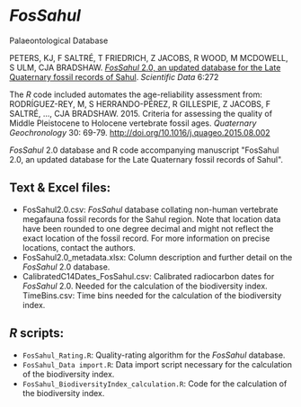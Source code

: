 # <em>FosSahul</em>
Palaeontological Database

PETERS, KJ, F SALTRÉ, T FRIEDRICH, Z JACOBS, R WOOD, M MCDOWELL, S ULM, CJA BRADSHAW. <a href="https://www.nature.com/articles/s41597-019-0267-3"><em>FosSahul</em> 2.0, an updated database for the Late Quaternary fossil records of Sahul</a>. <em>Scientific Data</em> 6:272

The <em>R</em> code included automates the age-reliability assessment from: RODRÍGUEZ-REY, M, S HERRANDO-PÉREZ, R GILLESPIE, Z JACOBS, F SALTRÉ, ..., CJA BRADSHAW. 2015. Criteria for assessing the quality of Middle Pleistocene to Holocene vertebrate fossil ages. <em>Quaternary Geochronology</em> 30: 69-79. http://doi.org/10.1016/j.quageo.2015.08.002


<em>FosSahul</em> 2.0 database and R code accompanying manuscript "FosSahul 2.0, an updated database for the Late Quaternary fossil records of Sahul".
 
## Text & Excel files:
 
- FosSahul2.0.csv: <em>FosSahul</em> database collating non-human vertebrate megafauna fossil records for the Sahul region. Note that location data have been rounded to one degree decimal and might not reflect the exact location of the fossil record. For more information on precise locations, contact the authors.
- FosSahul2.0_metadata.xlsx: Column description and further detail on the <em>FosSahul</em> 2.0 database.
- CalibratedC14Dates_FosSahul.csv: Calibrated radiocarbon dates for <em>FosSahul</em> 2.0. Needed for the calculation of the biodiversity index.
TimeBins.csv: Time bins needed for the calculation of the biodiversity index.
 
## <em>R</em> scripts:
 
- <code>FosSahul_Rating.R</code>: Quality-rating algorithm for the <em>FosSahul</em> database.
- <code>FosSahul_Data import.R</code>: Data import script necessary for the calculation of the biodiversity index.
- <code>FosSahul_BiodiversityIndex_calculation.R</code>: Code for the calculation of the biodiversity index.
 
